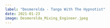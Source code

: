 ```yaml
---
label: "Desmerelda - Tango With The Hypnotist"
date: 2021-01-23
image: Desmerelda_Mixing_Engineer.jpeg
---
```

